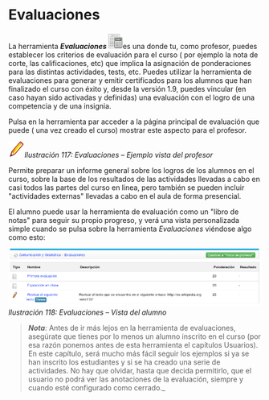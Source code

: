 # Evaluaciones

La herramienta _**Evaluaciones**_![](../../.gitbook/assets/graphics181%20%284%29.png)es una donde tu, como profesor, puedes establecer los criterios de evaluación para el curso \( por ejemplo la nota de corte, las calificaciones, etc\) que implica la asignación de ponderaciones para las distintas actividades, tests, etc. Puedes utilizar la herramienta de evaluaciones para generar y emitir certificados para los alumnos que han finalizado el curso con éxito y, desde la versión 1.9, puedes vincular \(en caso hayan sido activadas y definidas\) una evaluación con el logro de una competencia y de una insignia.

Pulsa en la herramienta par acceder a la página principal de evaluación que puede \( una vez creado el curso\) mostrar este aspecto para el profesor.

![](../../.gitbook/assets/graficos99%20%283%29.png)_Ilustración 117: Evaluaciones – Ejemplo vista del profesor_

Permite preparar un informe general sobre los logros de los alumnos en el curso, sobre la base de los resultados de las actividades llevadas a cabo en casi todos las partes del curso en linea, pero también se pueden incluir "actividades externas" llevadas a cabo en el aula de forma presencial.

El alumno puede usar la herramienta de evaluación como un "libro de notas" para seguir su propio progreso, y verá una vista personalizada simple cuando se pulsa sobre la herramienta _Evaluaciones_ viéndose algo como esto:

![](../../.gitbook/assets/graficos98%20%282%29.png)_Ilustración 118: Evaluaciones – Vista del alumno_

> _**Nota**:_ Antes de ir más lejos en la herramienta de evaluaciones, asegúrate que tienes por lo menos un alumno inscrito en el curso \(por esa razón ponemos antes de esta herramienta el capítulos Usuarios\). En este capítulo, será mucho más fácil seguir los ejemplos si ya se han inscrito los estudiantes y si se ha creado una serie de actividades. No hay que olvidar, hasta que decida permitirlo, que el usuario no podrá ver las anotaciones de la evaluación, siempre y cuando esté configurado como cerrado._

